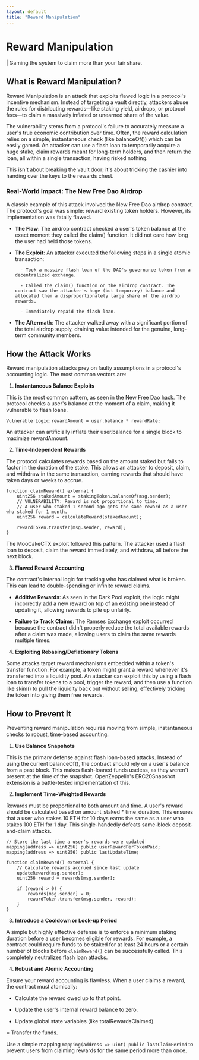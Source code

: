 ```yaml
---
layout: default
title: "Reward Manipulation"
---
```


# Reward Manipulation

| Gaming the system to claim more than your fair share.

## What is Reward Manipulation?

Reward Manipulation is an attack that exploits flawed logic in a protocol's incentive mechanism. Instead of targeting a vault directly, attackers abuse the rules for distributing rewards—like staking yield, airdrops, or protocol fees—to claim a massively inflated or unearned share of the value.

The vulnerability stems from a protocol's failure to accurately measure a user's true economic contribution over time. Often, the reward calculation relies on a simple, instantaneous check (like balanceOf()) which can be easily gamed. An attacker can use a flash loan to temporarily acquire a huge stake, claim rewards meant for long-term holders, and then return the loan, all within a single transaction, having risked nothing.

This isn't about breaking the vault door; it's about tricking the cashier into handing over the keys to the rewards chest.

### Real-World Impact: The New Free Dao Airdrop

A classic example of this attack involved the New Free Dao airdrop contract. The protocol's goal was simple: reward existing token holders. However, its implementation was fatally flawed.

- **The Flaw**: The airdrop contract checked a user's token balance at the exact moment they called the claim() function. It did not care how long the user had held those tokens.

- **The Exploit**: An attacker executed the following steps in a single atomic transaction:

        - Took a massive flash loan of the DAO's governance token from a decentralized exchange.

        - Called the claim() function on the airdrop contract. The contract saw the attacker's huge (but temporary) balance and allocated them a disproportionately large share of the airdrop rewards.

        - Immediately repaid the flash loan.

* **The Aftermath**: The attacker walked away with a significant portion of the total airdrop supply, draining value intended for the genuine, long-term community members.

## How the Attack Works

Reward manipulation attacks prey on faulty assumptions in a protocol's accounting logic. The most common vectors are:

1. **Instantaneous Balance Exploits**

This is the most common pattern, as seen in the New Free Dao hack. The protocol checks a user's balance at the moment of a claim, making it vulnerable to flash loans.

```sol
Vulnerable Logic:rewardAmount = user.balance * rewardRate;
```

An attacker can artificially inflate their user.balance for a single block to maximize rewardAmount.

2. **Time-Independent Rewards**

The protocol calculates rewards based on the amount staked but fails to factor in the duration of the stake. This allows an attacker to deposit, claim, and withdraw in the same transaction, earning rewards that should have taken days or weeks to accrue.

```sol
function claimReward() external {
    uint256 stakedAmount = stakingToken.balanceOf(msg.sender);
    // VULNERABILITY: Reward is not proportional to time.
    // A user who staked 1 second ago gets the same reward as a user who staked for 1 month.
    uint256 reward = calculateReward(stakedAmount); 
    
    rewardToken.transfer(msg.sender, reward);
}
```



The MooCakeCTX exploit followed this pattern. The attacker used a flash loan to deposit, claim the reward immediately, and withdraw, all before the next block.

3. **Flawed Reward Accounting**

The contract's internal logic for tracking who has claimed what is broken. This can lead to double-spending or infinite reward claims.

* **Additive Rewards**: As seen in the Dark Pool exploit, the logic might incorrectly add a new reward on top of an existing one instead of updating it, allowing rewards to pile up unfairly.

* **Failure to Track Claims**: The Ramses Exchange exploit occurred because the contract didn't properly reduce the total available rewards after a claim was made, allowing users to claim the same rewards multiple times.

4. **Exploiting Rebasing/Deflationary Tokens**

Some attacks target reward mechanisms embedded within a token's transfer function. For example, a token might grant a reward whenever it's transferred into a liquidity pool. An attacker can exploit this by using a flash loan to transfer tokens to a pool, trigger the reward, and then use a function like skim() to pull the liquidity back out without selling, effectively tricking the token into giving them free rewards.

## How to Prevent It

Preventing reward manipulation requires moving from simple, instantaneous checks to robust, time-based accounting.

1. **Use Balance Snapshots**

This is the primary defense against flash loan-based attacks. Instead of using the current balanceOf(), the contract should rely on a user's balance from a past block. This makes flash-loaned funds useless, as they weren't present at the time of the snapshot. OpenZeppelin's ERC20Snapshot extension is a battle-tested implementation of this.

2. **Implement Time-Weighted Rewards**

Rewards must be proportional to both amount and time. A user's reward should be calculated based on amount_staked * time_duration. This ensures that a user who stakes 10 ETH for 10 days earns the same as a user who stakes 100 ETH for 1 day. This single-handedly defeats same-block deposit-and-claim attacks.


```sol
// Store the last time a user's rewards were updated
mapping(address => uint256) public userRewardPerTokenPaid;
mapping(address => uint256) public lastUpdateTime;

function claimReward() external {
    // Calculate rewards accrued since last update
    updateReward(msg.sender); 
    uint256 reward = rewards[msg.sender];
    
    if (reward > 0) {
        rewards[msg.sender] = 0;
        rewardToken.transfer(msg.sender, reward);
    }
}
```

3. **Introduce a Cooldown or Lock-up Period**

A simple but highly effective defense is to enforce a minimum staking duration before a user becomes eligible for rewards. For example, a contract could require funds to be staked for at least 24 hours or a certain number of blocks before `claimReward()` can be successfully called. This completely neutralizes flash loan attacks.

4. **Robust and Atomic Accounting**

Ensure your reward accounting is flawless. When a user claims a reward, the contract must atomically:

-  Calculate the reward owed up to that point.

- Update the user's internal reward balance to zero.

- Update global state variables (like totalRewardsClaimed).

= Transfer the funds.

Use a simple mapping `mapping(address => uint) public lastClaimPeriod` to prevent users from claiming rewards for the same period more than once.